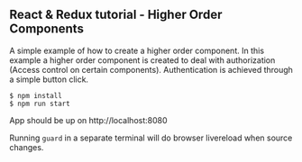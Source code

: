 ## React & Redux tutorial - Higher Order Components

A simple example of how to create a higher order component.
In this example a higher order component is created to deal with
authorization (Access control on certain components). Authentication is
achieved through a simple button click.

```
$ npm install
$ npm run start
```

App should be up on http://localhost:8080

Running `guard` in a separate terminal will do browser livereload when source changes.

